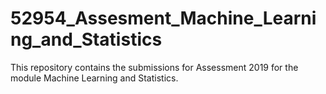 # 52954_Assesment_Machine_Learning_and_Statistics
This repository contains the submissions for Assessment 2019 for the module Machine Learning and Statistics.
